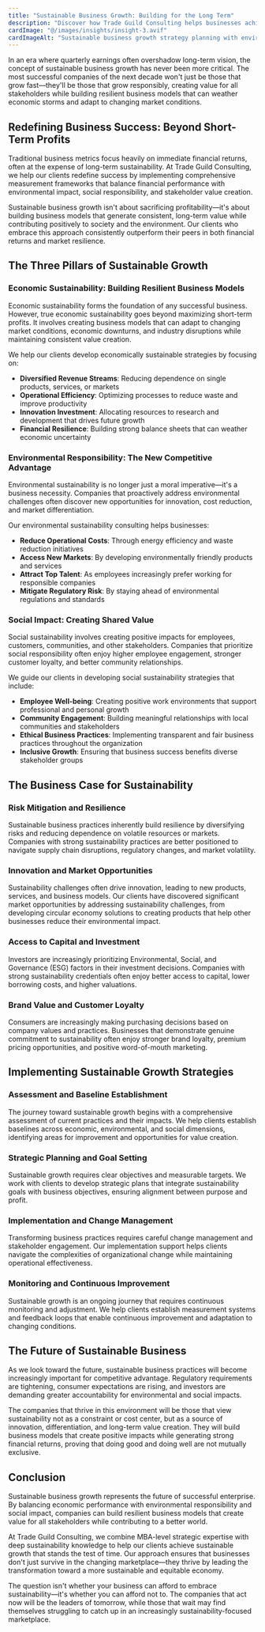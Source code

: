 ```yaml
---
title: "Sustainable Business Growth: Building for the Long Term"
description: "Discover how Trade Guild Consulting helps businesses achieve sustainable growth through responsible practices, strategic planning, and stakeholder value creation."
cardImage: "@/images/insights/insight-3.avif"
cardImageAlt: "Sustainable business growth strategy planning with environmental and social impact considerations"
---
```


In an era where quarterly earnings often overshadow long-term vision, the concept of sustainable business growth has never been more critical. The most successful companies of the next decade won't just be those that grow fast—they'll be those that grow responsibly, creating value for all stakeholders while building resilient business models that can weather economic storms and adapt to changing market conditions.

## Redefining Business Success: Beyond Short-Term Profits

Traditional business metrics focus heavily on immediate financial returns, often at the expense of long-term sustainability. At Trade Guild Consulting, we help our clients redefine success by implementing comprehensive measurement frameworks that balance financial performance with environmental impact, social responsibility, and stakeholder value creation.

Sustainable business growth isn't about sacrificing profitability—it's about building business models that generate consistent, long-term value while contributing positively to society and the environment. Our clients who embrace this approach consistently outperform their peers in both financial returns and market resilience.

## The Three Pillars of Sustainable Growth

### Economic Sustainability: Building Resilient Business Models

Economic sustainability forms the foundation of any successful business. However, true economic sustainability goes beyond maximizing short-term profits. It involves creating business models that can adapt to changing market conditions, economic downturns, and industry disruptions while maintaining consistent value creation.

We help our clients develop economically sustainable strategies by focusing on:

- **Diversified Revenue Streams**: Reducing dependence on single products, services, or markets
- **Operational Efficiency**: Optimizing processes to reduce waste and improve productivity
- **Innovation Investment**: Allocating resources to research and development that drives future growth
- **Financial Resilience**: Building strong balance sheets that can weather economic uncertainty

### Environmental Responsibility: The New Competitive Advantage

Environmental sustainability is no longer just a moral imperative—it's a business necessity. Companies that proactively address environmental challenges often discover new opportunities for innovation, cost reduction, and market differentiation.

Our environmental sustainability consulting helps businesses:

- **Reduce Operational Costs**: Through energy efficiency and waste reduction initiatives
- **Access New Markets**: By developing environmentally friendly products and services
- **Attract Top Talent**: As employees increasingly prefer working for responsible companies
- **Mitigate Regulatory Risk**: By staying ahead of environmental regulations and standards

### Social Impact: Creating Shared Value

Social sustainability involves creating positive impacts for employees, customers, communities, and other stakeholders. Companies that prioritize social responsibility often enjoy higher employee engagement, stronger customer loyalty, and better community relationships.

We guide our clients in developing social sustainability strategies that include:

- **Employee Well-being**: Creating positive work environments that support professional and personal growth
- **Community Engagement**: Building meaningful relationships with local communities and stakeholders
- **Ethical Business Practices**: Implementing transparent and fair business practices throughout the organization
- **Inclusive Growth**: Ensuring that business success benefits diverse stakeholder groups

## The Business Case for Sustainability

### Risk Mitigation and Resilience

Sustainable business practices inherently build resilience by diversifying risks and reducing dependence on volatile resources or markets. Companies with strong sustainability practices are better positioned to navigate supply chain disruptions, regulatory changes, and market volatility.

### Innovation and Market Opportunities

Sustainability challenges often drive innovation, leading to new products, services, and business models. Our clients have discovered significant market opportunities by addressing sustainability challenges, from developing circular economy solutions to creating products that help other businesses reduce their environmental impact.

### Access to Capital and Investment

Investors are increasingly prioritizing Environmental, Social, and Governance (ESG) factors in their investment decisions. Companies with strong sustainability credentials often enjoy better access to capital, lower borrowing costs, and higher valuations.

### Brand Value and Customer Loyalty

Consumers are increasingly making purchasing decisions based on company values and practices. Businesses that demonstrate genuine commitment to sustainability often enjoy stronger brand loyalty, premium pricing opportunities, and positive word-of-mouth marketing.

## Implementing Sustainable Growth Strategies

### Assessment and Baseline Establishment

The journey toward sustainable growth begins with a comprehensive assessment of current practices and their impacts. We help clients establish baselines across economic, environmental, and social dimensions, identifying areas for improvement and opportunities for value creation.

### Strategic Planning and Goal Setting

Sustainable growth requires clear objectives and measurable targets. We work with clients to develop strategic plans that integrate sustainability goals with business objectives, ensuring alignment between purpose and profit.

### Implementation and Change Management

Transforming business practices requires careful change management and stakeholder engagement. Our implementation support helps clients navigate the complexities of organizational change while maintaining operational effectiveness.

### Monitoring and Continuous Improvement

Sustainable growth is an ongoing journey that requires continuous monitoring and adjustment. We help clients establish measurement systems and feedback loops that enable continuous improvement and adaptation to changing conditions.

## The Future of Sustainable Business

As we look toward the future, sustainable business practices will become increasingly important for competitive advantage. Regulatory requirements are tightening, consumer expectations are rising, and investors are demanding greater accountability for environmental and social impacts.

The companies that thrive in this environment will be those that view sustainability not as a constraint or cost center, but as a source of innovation, differentiation, and long-term value creation. They will build business models that create positive impacts while generating strong financial returns, proving that doing good and doing well are not mutually exclusive.

## Conclusion

Sustainable business growth represents the future of successful enterprise. By balancing economic performance with environmental responsibility and social impact, companies can build resilient business models that create value for all stakeholders while contributing to a better world.

At Trade Guild Consulting, we combine MBA-level strategic expertise with deep sustainability knowledge to help our clients achieve sustainable growth that stands the test of time. Our approach ensures that businesses don't just survive in the changing marketplace—they thrive by leading the transformation toward a more sustainable and equitable economy.

The question isn't whether your business can afford to embrace sustainability—it's whether you can afford not to. The companies that act now will be the leaders of tomorrow, while those that wait may find themselves struggling to catch up in an increasingly sustainability-focused marketplace.
